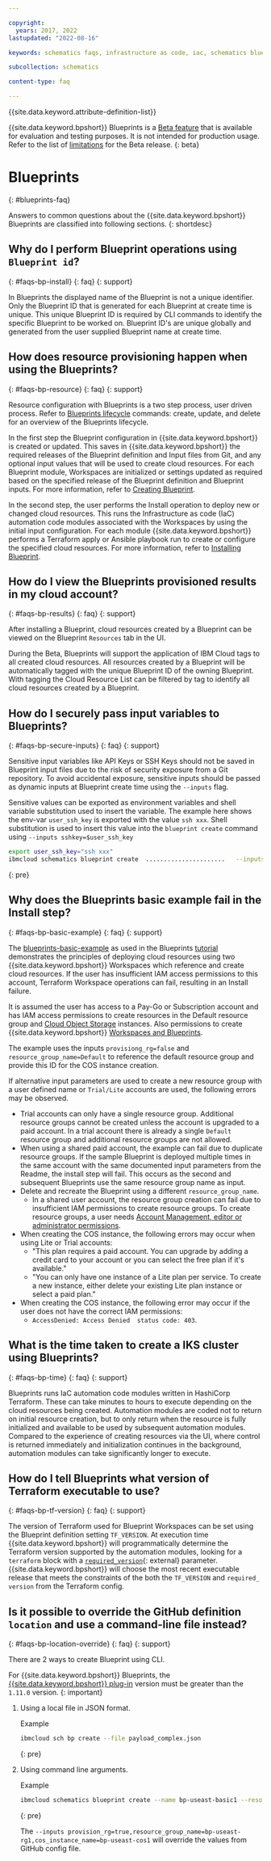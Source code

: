 ```yaml
---

copyright:
  years: 2017, 2022
lastupdated: "2022-08-16"

keywords: schematics faqs, infrastructure as code, iac, schematics blueprints faq, blueprints faq, 

subcollection: schematics

content-type: faq

---
```


{{site.data.keyword.attribute-definition-list}}

{{site.data.keyword.bpshort}} Blueprints is a [Beta feature](/docs/schematics?topic=schematics-bp-beta-limitations) that is available for evaluation and testing purposes. It is not intended for production usage. Refer to the list of [limitations](/docs/schematics?topic=schematics-bp-beta-limitations) for the Beta release.
{: beta}

# Blueprints
{: #blueprints-faq}

Answers to common questions about the {{site.data.keyword.bpshort}} Blueprints are classified into following sections.
{: shortdesc}

## Why do I perform Blueprint operations using `Blueprint id`?
{: #faqs-bp-install}
{: faq}
{: support}

In Blueprints the displayed name of the Blueprint is not a unique identifier. Only the Blueprint ID that is generated for each Blueprint at create time is unique. This unique Blueprint ID is required by CLI commands to identify the specific Blueprint to be worked on. Blueprint ID's are unique globally and generated from the user supplied Blueprint name at create time.  

## How does resource provisioning happen when using the Blueprints?
{: #faqs-bp-resource}
{: faq}
{: support}

Resource configuration with Blueprints is a two step process, user driven process. Refer to [Blueprints lifecycle](/docs/schematics?topic=schematics-blueprint-lifecycle-cmds) commands: create, update, and delete for an overview of the Blueprints lifecycle. 

In the first step the Blueprint configuration in {{site.data.keyword.bpshort}} is created or updated. This saves in {{site.data.keyword.bpshort}} the required releases of the Blueprint definition and Input files from Git, and any optional input values that will be used to create cloud resources. For each Blueprint module, Workspaces are initialized or settings updated as required based on the specified release of the Blueprint definition and Blueprint inputs. For more information, refer to [Creating Blueprint](/docs/schematics?topic=schematics-create-blueprint).

In the second step, the user performs the Install operation to deploy new or changed cloud resources. This runs the Infrastructure as code (IaC) automation code modules associated with the Workspaces by using the initial input configuration. For each module {{site.data.keyword.bpshort}} performs a Terraform apply or Ansible playbook run to create or configure the specified cloud resources. For more information, refer to [Installing Blueprint](/docs/schematics?topic=schematics-install-blueprint).

## How do I view the Blueprints provisioned results in my cloud account?
{: #faqs-bp-results}
{: faq}
{: support}

After installing a Blueprint, cloud resources created by a Blueprint can be viewed on the Blueprint `Resources` tab in the UI.  

During the Beta, Blueprints will support the application of IBM Cloud tags to all created cloud resources. All resources created by a Blueprint will be automatically tagged with the unique Blueprint ID of the owning Blueprint. With tagging the Cloud Resource List can be filtered by tag to identify all cloud resources created by a Blueprint. 

## How do I securely pass input variables to Blueprints?
{: #faqs-bp-secure-inputs}
{: faq}
{: support}

Sensitive input variables like API Keys or SSH Keys should not be saved in Blueprint input files due to the risk of security exposure from a Git repository. To avoid accidental exposure, sensitive inputs should be passed as dynamic inputs at Blueprint create time using the `--inputs` flag. 

Sensitive values can be exported as environment variables and shell variable substitution used to insert the variable. The example here shows the env-var `user_ssh_key` is exported with the value `ssh xxx`. Shell substitution is used to insert this value into the `blueprint create` command using `--inputs sshkey=$user_ssh_key`

```sh
export user_ssh_key="ssh xxx"
ibmcloud schematics blueprint create  ......................   --inputs sshkey=$user_ssh_key
```
{: pre}

## Why does the Blueprints basic example fail in the Install step?
{: #faqs-bp-basic-example}
{: faq}
{: support}

The [blueprints-basic-example](/docs/schematics?topic=schematics-deploy-schematics-blueprint-cli) as used in the Blueprints [tutorial](/docs/schematics?topic=schematics-deploy-schematics-blueprint-cli) demonstrates the principles of deploying cloud resources using two {{site.data.keyword.bpshort}} Workspaces which reference and create cloud resources. If the user has insufficient IAM access permissions to this account, Terraform Workspace operations can fail, resulting in an Install failure.   

It is assumed the user has access to a Pay-Go or Subscription account and has IAM access permissions to create resources in the Default resource group and [Cloud Object Storage](/docs/cloud-object-storage?topic=cloud-object-storage-iam) instances. Also permissions to create {{site.data.keyword.bpshort}} [Workspaces and Blueprints](/docs/schematics?topic=schematics-access). 

The example uses the inputs `provisiong_rg=false` and `resource_group_name=Default` to reference the default resource group and provide this ID for the COS instance creation. 

If alternative input parameters are used to create a new resource group with a user defined name or `Trial/Lite` accounts are used, the following errors may be observed. 

- Trial accounts can only have a single resource group. Additional resource groups cannot be created unless the account is upgraded to a paid account. In a trial account there is already a single `Default` resource group and additional resource groups are not allowed.
- When using a shared paid account, the example can fail due to duplicate resource groups. If the sample Blueprint is deployed multiple times in the same account with the same documented input parameters from the Readme, the install step will fail. This occurs as the second and subsequent Blueprints use the same resource group name as input. 
- Delete and recreate the Blueprint using a different `resource_group_name`.
    - In a shared user account, the resource group creation can fail due to insufficient IAM permissions to create resource groups. To create resource groups, a user needs [Account Management, editor or administrator permissions](/docs/account?topic=account-account-services#account-management-actions-roles). 
- When creating the COS instance, the following errors may occur when using Lite or Trial accounts:
    - "This plan requires a paid account. You can upgrade by adding a credit card to your account or you can select the free plan if it's available."
    - "You can only have one instance of a Lite plan per service. To create a new instance, either delete your existing Lite plan instance or select a paid plan."
- When creating the COS instance, the following error may occur if the user does not have the correct IAM permissions: 
    - `AccessDenied: Access Denied 	status code: 403`.


## What is the time taken to create a IKS cluster using Blueprints?
{: #faqs-bp-time}
{: faq}
{: support}

Blueprints runs IaC automation code modules written in HashiCorp Terraform. These can take minutes to hours to execute depending on the cloud resources being created. Automation modules are coded not to return on initial resource creation, but to only return when the resource is fully initialized and available to be used by subsequent automation modules. Compared to the experience of creating resources via the UI, where control is returned immediately and initialization continues in the background, automation modules can take significantly longer to execute. 

## How do I tell Blueprints what version of Terraform executable to use?
{: #faqs-bp-tf-version}
{: faq}
{: support}

The version of Terraform used for Blueprint Workspaces can be set using the Blueprint definition setting `TF_VERSION`. At execution time {{site.data.keyword.bpshort}} will programmatically determine the Terraform version supported by the automation modules, looking for a `terraform` block with a [`required_version`](https://www.terraform.io/language/settings#specifying-a-required-terraform-version){: external} parameter. {{site.data.keyword.bpshort}} will choose the most recent executable release that meets the constraints of the both the `TF_VERSION` and `required_ version` from the Terraform config.

## Is it possible to override the GitHub definition `location` and use a command-line file instead?
{: #faqs-bp-location-override}
{: faq}
{: support}

There are 2 ways to create Blueprint using CLI.

For {{site.data.keyword.bpshort}} Blueprints, the [{{site.data.keyword.bpshort}} plug-in](/docs/schematics?topic=schematics-setup-cli#install-schematics-plugin) version must be greater than the `1.11.0` version.
{: important}

1. Using a local file in JSON format.
   
   Example

   ```sh
   ibmcloud sch bp create --file payload_complex.json
   ```
   {: pre}

2. Using command line arguments.
   
   Example

   ```sh
   ibmcloud schematics blueprint create --name bp-useast-basic1 --resource-group Default --bp-git-url https://github.com/Cloud-Schematics/blueprint-basic-example --bp-git-file basic-blueprint.yaml --bp-git-branch main --input-git-url https://github.com/Cloud-Schematics/blueprint-basic-example --input-git-file basic-input.yaml --input-git-branch main --inputs provision_rg=true,resource_group_name=bp-useast-rg1,cos_instance_name=bp-useast-cos1
   ```
   {: pre}

   The `--inputs provision_rg=true,resource_group_name=bp-useast-rg1,cos_instance_name=bp-useast-cos1` will override the values from GitHub config file.
